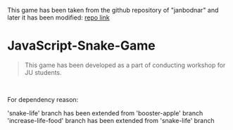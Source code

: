 This game has been taken from the github repository of "janbodnar" and later it has been modified: [repo link](https://github.com/janbodnar/JavaScript-Snake-Game)

# JavaScript-Snake-Game
> This game has been developed as a part of conducting workshop for JU students.

<br>

For dependency reason:

'snake-life' branch has been extended from 'booster-apple' branch
'increase-life-food' branch has been extended from 'snake-life' branch 
  
